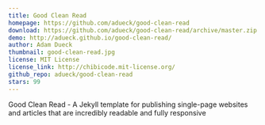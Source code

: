 ```yaml
---
title: Good Clean Read
homepage: https://github.com/adueck/good-clean-read
download: https://github.com/adueck/good-clean-read/archive/master.zip
demo: http://adueck.github.io/good-clean-read/
author: Adam Dueck
thumbnail: good-clean-read.jpg
license: MIT License
license_link: http://chibicode.mit-license.org/
github_repo: adueck/good-clean-read
stars: 99
---
```


Good Clean Read - A Jekyll template for publishing single-page websites
and articles that are incredibly readable and fully responsive
